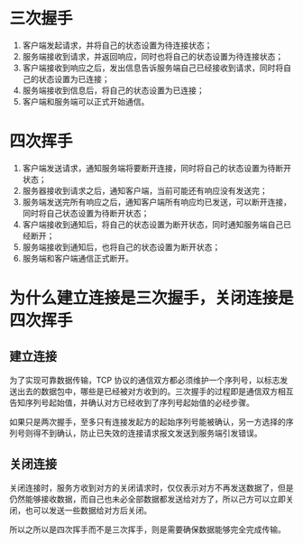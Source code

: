 # 三次握手

1.  客户端发起请求，并将自己的状态设置为待连接状态；
2.  服务端接收到请求，并返回响应，同时也将自己的状态设置为待连接状态；
3.  客户端接收到响应之后，发出信息告诉服务端自己已经接收到请求，同时将自己的状态设置为已连接；
4.  服务端接收到信息后，将自己的状态设置为已连接；
5.  客户端和服务端可以正式开始通信。

# 四次挥手

1.  客户端发送请求，通知服务端将要断开连接，同时将自己的状态设置为待断开状态；
2.  服务器接收到请求之后，通知客户端，当前可能还有响应没有发送完；
3.  服务端发送完所有响应之后，通知客户端所有响应均已发送，可以断开连接，同时将自己状态设置为待断开状态；
4.  客户端接收到通知后，将自己的状态设置为断开状态，同时通知服务端自己已经断开；
5.  服务端接收到通知后，也将自己的状态设置为断开状态；
6.  服务端和客户端通信正式断开。

# 为什么建立连接是三次握手，关闭连接是四次挥手

## 建立连接

为了实现可靠数据传输，TCP 协议的通信双方都必须维护一个序列号，以标志发送出去的数据包中，哪些是已经被对方收到的。三次握手的过程即是通信双方相互告知序列号起始值，并确认对方已经收到了序列号起始值的必经步骤。

如果只是两次握手，至多只有连接发起方的起始序列号能被确认，另一方选择的序列号则得不到确认，防止已失效的连接请求报文发送到服务端引发错误。

## 关闭连接

关闭连接时，服务方收到对方的关闭请求时，仅仅表示对方不再发送数据了，但是仍然能够接收数据，而自己也未必全部数据都发送给对方了，所以己方可以立即关闭，也可以发送一些数据给对方后关闭。

所以之所以是四次挥手而不是三次挥手，则是需要确保数据能够完全完成传输。
